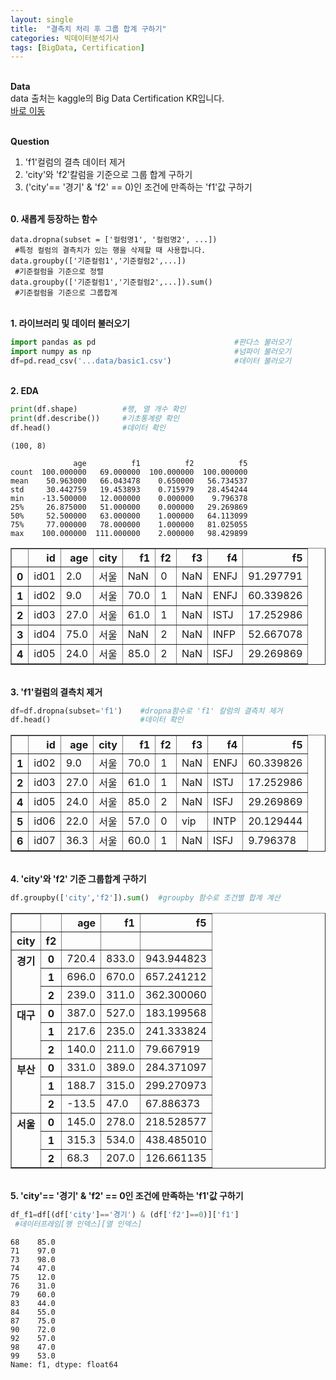 ```yaml
---
layout: single
title:  "결측치 처리 후 그룹 합계 구하기"
categories: 빅데이터분석기사
tags: [BigData, Certification]
---
```


<br/>**Data**<br/>
data 출처는 kaggle의 Big Data Certification KR입니다.<br/>
[바로 이동](https://www.kaggle.com/code/agileteam/py-t1-6-expected-questions/notebook)

<br/>**Question**<br/>

1. 'f1'컬럼의 결측 데이터 제거
2. 'city'와 'f2'칼럼을 기준으로 그룹 합계 구하기
3. ('city'== '경기' & 'f2' == 0)인 조건에 만족하는 'f1'값 구하기

<br/>**0. 새롭게 등장하는 함수**<br/>

    data.dropna(subset = ['컬럼명1', '컬럼명2', ...])
     #특정 컬럼의 결측치가 있는 행을 삭제할 때 사용합니다.
    data.groupby(['기준컬럼1','기준컬럼2',...])
     #기준컬럼을 기준으로 정렬
    data.groupby(['기준컬럼1','기준컬럼2',...]).sum()
     #기준컬럼을 기준으로 그룹합계 

<br/>**1. 라이브러리 및 데이터 불러오기**<br/>

```python
import pandas as pd                               #판다스 불러오기
import numpy as np                                #넘파이 불러오기
df=pd.read_csv('...data/basic1.csv')              #데이터 불러오기
```

<br/>**2. EDA**<br/>

```python
print(df.shape)          #행, 열 개수 확인
print(df.describe())     #기초통계량 확인
df.head()                #데이터 확인
```

    (100, 8)
    
                  age          f1          f2          f5
    count  100.000000   69.000000  100.000000  100.000000
    mean    50.963000   66.043478    0.650000   56.734537
    std     30.442759   19.453893    0.715979   28.454244
    min    -13.500000   12.000000    0.000000    9.796378
    25%     26.875000   51.000000    0.000000   29.269869
    50%     52.500000   63.000000    1.000000   64.113099
    75%     77.000000   78.000000    1.000000   81.025055
    max    100.000000  111.000000    2.000000   98.429899
    




</style>
<table border="1" class="dataframe">
  <thead>
    <tr style="text-align: right;">
      <th></th>
      <th>id</th>
      <th>age</th>
      <th>city</th>
      <th>f1</th>
      <th>f2</th>
      <th>f3</th>
      <th>f4</th>
      <th>f5</th>
    </tr>
  </thead>
  <tbody>
    <tr>
      <th>0</th>
      <td>id01</td>
      <td>2.0</td>
      <td>서울</td>
      <td>NaN</td>
      <td>0</td>
      <td>NaN</td>
      <td>ENFJ</td>
      <td>91.297791</td>
    </tr>
    <tr>
      <th>1</th>
      <td>id02</td>
      <td>9.0</td>
      <td>서울</td>
      <td>70.0</td>
      <td>1</td>
      <td>NaN</td>
      <td>ENFJ</td>
      <td>60.339826</td>
    </tr>
    <tr>
      <th>2</th>
      <td>id03</td>
      <td>27.0</td>
      <td>서울</td>
      <td>61.0</td>
      <td>1</td>
      <td>NaN</td>
      <td>ISTJ</td>
      <td>17.252986</td>
    </tr>
    <tr>
      <th>3</th>
      <td>id04</td>
      <td>75.0</td>
      <td>서울</td>
      <td>NaN</td>
      <td>2</td>
      <td>NaN</td>
      <td>INFP</td>
      <td>52.667078</td>
    </tr>
    <tr>
      <th>4</th>
      <td>id05</td>
      <td>24.0</td>
      <td>서울</td>
      <td>85.0</td>
      <td>2</td>
      <td>NaN</td>
      <td>ISFJ</td>
      <td>29.269869</td>
    </tr>
  </tbody>
</table>
</div>

<br/>**3. 'f1'컬럼의 결측치 제거**<br/>

```python
df=df.dropna(subset='f1')    #dropna함수로 'f1' 칼럼의 결측치 제거
df.head()                    #데이터 확인
```





</style>
<table border="1" class="dataframe">
  <thead>
    <tr style="text-align: right;">
      <th></th>
      <th>id</th>
      <th>age</th>
      <th>city</th>
      <th>f1</th>
      <th>f2</th>
      <th>f3</th>
      <th>f4</th>
      <th>f5</th>
    </tr>
  </thead>
  <tbody>
    <tr>
      <th>1</th>
      <td>id02</td>
      <td>9.0</td>
      <td>서울</td>
      <td>70.0</td>
      <td>1</td>
      <td>NaN</td>
      <td>ENFJ</td>
      <td>60.339826</td>
    </tr>
    <tr>
      <th>2</th>
      <td>id03</td>
      <td>27.0</td>
      <td>서울</td>
      <td>61.0</td>
      <td>1</td>
      <td>NaN</td>
      <td>ISTJ</td>
      <td>17.252986</td>
    </tr>
    <tr>
      <th>4</th>
      <td>id05</td>
      <td>24.0</td>
      <td>서울</td>
      <td>85.0</td>
      <td>2</td>
      <td>NaN</td>
      <td>ISFJ</td>
      <td>29.269869</td>
    </tr>
    <tr>
      <th>5</th>
      <td>id06</td>
      <td>22.0</td>
      <td>서울</td>
      <td>57.0</td>
      <td>0</td>
      <td>vip</td>
      <td>INTP</td>
      <td>20.129444</td>
    </tr>
    <tr>
      <th>6</th>
      <td>id07</td>
      <td>36.3</td>
      <td>서울</td>
      <td>60.0</td>
      <td>1</td>
      <td>NaN</td>
      <td>ISFJ</td>
      <td>9.796378</td>
    </tr>
  </tbody>
</table>
</div>



<br/>**4. 'city'와 'f2' 기준 그룹합계 구하기**<br/>

```python
df.groupby(['city','f2']).sum()  #groupby 함수로 조건별 합계 계산
```





</style>
<table border="1" class="dataframe">
  <thead>
    <tr style="text-align: right;">
      <th></th>
      <th></th>
      <th>age</th>
      <th>f1</th>
      <th>f5</th>
    </tr>
    <tr>
      <th>city</th>
      <th>f2</th>
      <th></th>
      <th></th>
      <th></th>
    </tr>
  </thead>
  <tbody>
    <tr>
      <th rowspan="3" valign="top">경기</th>
      <th>0</th>
      <td>720.4</td>
      <td>833.0</td>
      <td>943.944823</td>
    </tr>
    <tr>
      <th>1</th>
      <td>696.0</td>
      <td>670.0</td>
      <td>657.241212</td>
    </tr>
    <tr>
      <th>2</th>
      <td>239.0</td>
      <td>311.0</td>
      <td>362.300060</td>
    </tr>
    <tr>
      <th rowspan="3" valign="top">대구</th>
      <th>0</th>
      <td>387.0</td>
      <td>527.0</td>
      <td>183.199568</td>
    </tr>
    <tr>
      <th>1</th>
      <td>217.6</td>
      <td>235.0</td>
      <td>241.333824</td>
    </tr>
    <tr>
      <th>2</th>
      <td>140.0</td>
      <td>211.0</td>
      <td>79.667919</td>
    </tr>
    <tr>
      <th rowspan="3" valign="top">부산</th>
      <th>0</th>
      <td>331.0</td>
      <td>389.0</td>
      <td>284.371097</td>
    </tr>
    <tr>
      <th>1</th>
      <td>188.7</td>
      <td>315.0</td>
      <td>299.270973</td>
    </tr>
    <tr>
      <th>2</th>
      <td>-13.5</td>
      <td>47.0</td>
      <td>67.886373</td>
    </tr>
    <tr>
      <th rowspan="3" valign="top">서울</th>
      <th>0</th>
      <td>145.0</td>
      <td>278.0</td>
      <td>218.528577</td>
    </tr>
    <tr>
      <th>1</th>
      <td>315.3</td>
      <td>534.0</td>
      <td>438.485010</td>
    </tr>
    <tr>
      <th>2</th>
      <td>68.3</td>
      <td>207.0</td>
      <td>126.661135</td>
    </tr>
  </tbody>
</table>
</div>


<br/>**5. 'city'== '경기' & 'f2' == 0인 조건에 만족하는 'f1'값 구하기**<br/>

```python
df_f1=df[(df['city']=='경기') & (df['f2']==0)]['f1']
 #데이터프레임[행 인덱스][열 인덱스]
```





    68    85.0
    71    97.0
    73    98.0
    74    47.0
    75    12.0
    76    31.0
    79    60.0
    83    44.0
    84    55.0
    87    75.0
    90    72.0
    92    57.0
    98    47.0
    99    53.0
    Name: f1, dtype: float64



